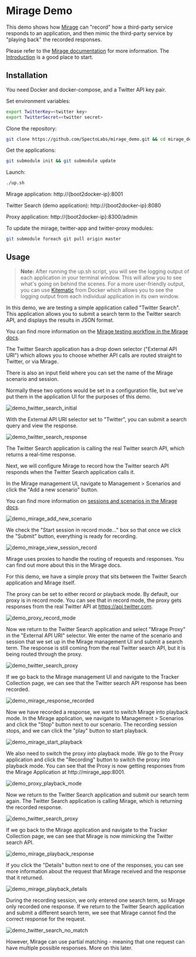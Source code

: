 # Mirage Demo

This demo shows how [Mirage](https://github.com/SpectoLabs/mirage) can "record" how a third-party service responds to an application, and then mimic the third-party service by "playing back" the recorded responses.

Please refer to the [Mirage documentation](https://github.com/SpectoLabs/mirage/wiki) for more information. The [Introduction](https://github.com/SpectoLabs/mirage/wiki/Introduction) is a good place to start.

## Installation

You need Docker and docker-compose, and a Twitter API key pair.

Set environment variables:

```bash
export TwitterKey=<twitter key>
export TwitterSecret=<twitter secret>
```

Clone the repository:
```bash
git clone https://github.com/SpectoLabs/mirage_demo.git && cd mirage_demo
```

Get the applications:

```bash
git submodule init && git submodule update
```

Launch:

```bash
./up.sh

```

Mirage application: http://{boot2docker-ip}:8001

Twitter Search (demo application): http://{boot2docker-ip}:8080

Proxy application: http://{boot2docker-ip}:8300/admin  


To update the mirage, twitter-app and twitter-proxy modules:

```bash
git submodule foreach git pull origin master
```

## Usage


> **Note:** After running the up.sh script, you will see the logging output of each application in your terminal window. This will allow you to see what's going on behind the scenes. For a more user-friendly output, you can use [Kitematic](https://kitematic.com/) from Docker which allows you to see the logging output from each individual application in its own window.


In this demo, we are testing a simple application called "Twitter Search". This application allows you to submit a search term to the Twitter search API, and displays the results in JSON format.

You can find more information on the [Mirage testing workflow in the Mirage docs](https://github.com/SpectoLabs/mirage/wiki/Testing-Workflow).

The Twitter Search application has a drop down selector ("External API URI") which allows you to choose whether API calls are routed straight to Twitter, or via Mirage.

There is also an input field where you can set the name of the Mirage scenario and session.

Normally these two options would be set in a configuration file, but we've put them in the application UI for the purposes of this demo.  

![demo_twitter_search_initial](https://storage.googleapis.com/specto-wiki-img/demo_twitter_search_initial.png)

With the External API URI selector set to "Twitter", you can submit a search query and view the response.

![demo_twitter_search_response](https://storage.googleapis.com/specto-wiki-img/demo_twitter_search_response.png)

The Twitter Search application is calling the real Twitter search API, which returns a real-time response.

Next, we will configure Mirage to record how the Twitter search API responds when the Twitter Search application calls it.

In the Mirage management UI, navigate to Management > Scenarios and click the "Add a new scenario" button.

You can find more information on [sessions and scenarios in the Mirage docs](https://github.com/SpectoLabs/mirage/wiki/Glossary).

![demo_mirage_add_new_scenario](https://storage.googleapis.com/specto-wiki-img/demo_mirage_add_new_scenario.png)

We check the "Start session in record mode..." box so that once we click the "Submit" button, everything is ready for recording.

![demo_mirage_view_session_record](https://storage.googleapis.com/specto-wiki-img/demo_mirage_view_session_record.png)  

Mirage uses proxies to handle the routing of requests and responses. You can find out more about this in the Mirage docs.

For this demo, we have a simple proxy that sits between the Twitter Search application and Mirage itself.

The proxy can be set to either record or playback mode. By default, our proxy is in record mode. You can see that in record mode, the proxy gets responses from the real Twitter API at https://api.twitter.com.

![demo_proxy_record_mode](https://storage.googleapis.com/specto-wiki-img/demo_proxy_record_mode.png)

Now we return to the Twitter Search application and select "Mirage Proxy" in the "External API URI" selector. We enter the name of the scenario and session that we set up in the Mirage management UI and submit a search term. The response is still coming from the real Twitter search API, but it is being routed through the proxy.

![demo_twitter_search_proxy](https://storage.googleapis.com/specto-wiki-img/demo_twitter_search_proxy.png)

If we go back to the Mirage management UI and navigate to the Tracker Collection page, we can see that the Twitter search API response has been recorded.

![demo_mirage_response_recorded](https://storage.googleapis.com/specto-wiki-img/demo_mirage_response_recorded.png)

Now we have recorded a response, we want to switch Mirage into playback mode. In the Mirage application, we navigate to Management > Scenarios and click the "Stop" button next to our scenario. The recording session stops, and we can click the "play" button to start playback.

![demo_mirage_start_playback](https://storage.googleapis.com/specto-wiki-img/demo_mirage_start_playback.png)

We also need to switch the proxy into playback mode. We go to the Proxy application and click the "Recording" button to switch the proxy into playback mode. You can see that the Proxy is now getting responses from the Mirage Application at http://mirage_app:8001.

![demo_proxy_playback_mode](https://storage.googleapis.com/specto-wiki-img/demo_proxy_playback_mode.png)

Now we return to the Twitter Search application and submit our search term again. The Twitter Search application is calling Mirage, which is returning the recorded response.

![demo_twitter_search_proxy](https://storage.googleapis.com/specto-wiki-img/demo_twitter_search_proxy.png)

If we go back to the Mirage application and navigate to the Tracker Collection page, we can see that Mirage is now mimicking the Twitter search API.

![demo_mirage_playback_response](https://storage.googleapis.com/specto-wiki-img/demo_mirage_playback_response.png)

If you click the "Details" button next to one of the responses, you can see more information about the request that Mirage received and the response that it returned.

![demo_mirage_playback_details](https://storage.googleapis.com/specto-wiki-img/demo_mirage_playback_details.png)  

During the recording session, we only entered one search term, so Mirage only recorded one response. If we return to the Twitter Search application and submit a different search term, we see that Mirage cannot find the correct response for the request.

![demo_twitter_search_no_match](https://storage.googleapis.com/specto-wiki-img/demo_twitter_search_no_match.png)  

However, Mirage can use partial matching - meaning that one request can have multiple possible responses. More on this later.
